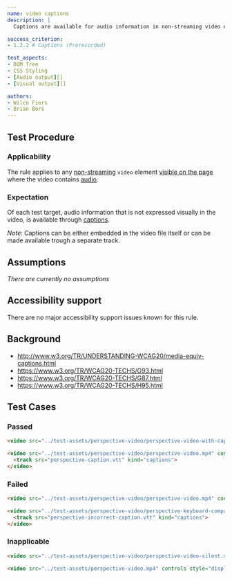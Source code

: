 ```yaml
---
name: video captions
description: |
  Captions are available for audio information in non-streaming video elements.

success_criterion:
- 1.2.2 # Captions (Prerecorded)

test_aspects:
- DOM Tree
- CSS Styling
- [Audio output][]
- [Visual output][]

authors:
- Wilco Fiers
- Brian Bors
---
```


## Test Procedure

### Applicability

The rule applies to any [non-streaming][] `video` element [visible on the page][] where the video contains [audio][].

### Expectation

Of each test target, audio information that is not expressed visually in the video, is available through [captions][].

*Note*: Captions can be either embedded in the video file itself or can be made available trough a separate track.

## Assumptions

*There are currently no assumptions*

## Accessibility support

There are no major accessibility support issues known for this rule.

## Background

- http://www.w3.org/TR/UNDERSTANDING-WCAG20/media-equiv-captions.html
- https://www.w3.org/TR/WCAG20-TECHS/G93.html
- https://www.w3.org/TR/WCAG20-TECHS/G87.html
- https://www.w3.org/TR/WCAG20-TECHS/H95.html

## Test Cases

### Passed

```html
<video src="../test-assets/perspective-video/perspective-video-with-captions.mp4" controls></video>
```

```html
<video src="../test-assets/perspective-video/perspective-video.mp4" controls>
  <track src="perspective-caption.vtt" kind="captions">
</video>
```

### Failed

```html
<video src="../test-assets/perspective-video/perspective-video.mp4" controls></video>
```

```html
<video src="../test-assets/perspective-video/perspective-keyboard-compatibility-video.mp4" controls>
  <track src="perspective-incorrect-caption.vtt" kind="captions">
</video>
```

### Inapplicable

```html
<video src="../test-assets/perspective-video/perspective-video-silent.mp4" controls></video>
```

```html
<video src="../test-assets/perspective-video.mp4" controls style="display: none;"></video>
```

[audio output]: ../pages/algorithms/audio-output.html
[visual output]: ../pages/algorithms/video-output.html
[non-streaming]: ../pages/algorithms/non-streaming.html
[visible on the page]: ../pages/algorithms/visible-on-the-page.html
[audio]: https://www.w3.org/TR/WCAG20/#audiodef
[captions]: https://www.w3.org/TR/WCAG20/#captionsdef